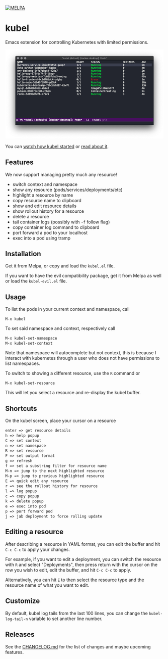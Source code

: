 [![MELPA](https://melpa.org/packages/kubel-badge.svg)](https://melpa.org/#/kubel)

# kubel

Emacs extension for controlling Kubernetes with limited permissions.

![screenshot](screenshot.png)

You can [watch how kubel started](https://www.youtube.com/watch?v=w3krYEeqnyk) or [read about it](https://gist.github.com/abrochard/dd610fc4673593b7cbce7a0176d897de).

## Features
We now support managing pretty much any resource!

- switch context and namespace
- show any resource (pods/services/deployments/etc)
- highlight a resource by name
- copy resource name to clipboard
- show and edit resource details
- show rollout history for a resource
- delete a resource
- tail container logs (possibly with `-f` follow flag)
- copy container log command to clipboard
- port forward a pod to your localhost
- exec into a pod using tramp

## Installation

Get it from Melpa, or copy and load the `kubel.el` file.

If you want to have the evil compatibility package, get it from Melpa as well or
load the `kubel-evil.el` file.

## Usage

To list the pods in your current context and namespace, call
```
M-x kubel
```
To set said namespace and context, respectively call
```
M-x kubel-set-namespace
M-x kubel-set-context
```
Note that namespace will autocomplete but not context,
this is because I interact with kubernetes through a user who
does not have permissions to list namespaces.

To switch to showing a different resource, use the `R` command or
```
M-x kubel-set-resource
```
This will let you select a resource and re-display the kubel buffer.

## Shortcuts

On the kubel screen, place your cursor on a resource
```
enter => get resource details
h => help popup
C => set context
n => set namespace
R => set resource
F => set output format
g => refresh
f => set a substring filter for resource name
M-n => jump to the next highlighted resource
M-p => jump to previous highlighted resource
E => quick edit any resource
r => see the rollout history for resource
l => log popup
c => copy popup
k => delete popup
e => exec into pod
p => port forward pod
j => jab deployment to force rolling update
```

## Editing a resource

After describing a resource in YAML format, you can edit the buffer and hit `C-c C-c` to apply your changes.

For example, if you want to edit a deployment, you can switch the resource with `R` and select "Deployments", then press return with the cursor on the row you wish to edit, edit the buffer, and hit `C-c C-c` to apply.

Alternatively, you can hit `E` to then select the resource type and the resource name of what you want to edit.

## Customize

By default, kubel log tails from the last 100 lines, you can change the `kubel-log-tail-n` variable to set another line number.

## Releases

See the [CHANGELOG.md](CHANGELOG.md) for the list of changes and maybe upcoming features.

